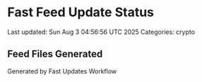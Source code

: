 # Fast Feed Update Status
Last updated: Sun Aug  3 04:56:56 UTC 2025
Categories: crypto

## Feed Files Generated

Generated by Fast Updates Workflow
